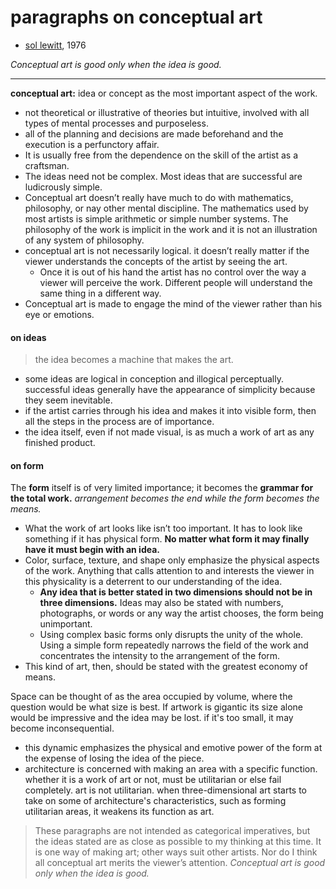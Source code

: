 # paragraphs on conceptual art

- [sol lewitt](https://mma.pages.tufts.edu/fah188/sol_lewitt/paragraphs%20on%20conceptual%20art.htm), 1976

*Conceptual art is good only when the idea is good.*

- ---

**conceptual art:** idea or concept as the most important aspect of the work.
- not theoretical or illustrative of theories but intuitive, involved with all types of mental processes and purposeless.
- all of the planning and decisions are made beforehand and the execution is a perfunctory affair.
- It is usually free from the dependence on the skill of the artist as a craftsman.
- The ideas need not be complex. Most ideas that are successful are ludicrously simple.
- Conceptual art doesn’t really have much to do with mathematics, philosophy, or nay other mental discipline. The mathematics used by most artists is simple arithmetic or simple number systems. The philosophy of the work is implicit in the work and it is not an illustration of any system of philosophy.
- conceptual art is not necessarily logical. it doesn’t really matter if the viewer understands the concepts of the artist by seeing the art.
   - Once it is out of his hand the artist has no control over the way a viewer will perceive the work. Different people will understand the same thing in a different way.
- Conceptual art is made to engage the mind of the viewer rather than his eye or emotions.

#### on ideas
> the idea becomes a machine that makes the art.
- some ideas are logical in conception and illogical perceptually. successful ideas generally have the appearance of simplicity because they seem inevitable.
- if the artist carries through his idea and makes it into visible form, then all the steps in the process are of importance.
- the idea itself, even if not made visual, is as much a work of art as any finished product.

#### on form
The **form** itself is of very limited importance; it becomes the **grammar for the total work.** *arrangement becomes the end while the form becomes the means.*
- What the work of art looks like isn’t too important. It has to look like something if it has physical form. **No matter what form it may finally have it must begin with an idea.**
- Color, surface, texture, and shape only emphasize the physical aspects of the work. Anything that calls attention to and interests the viewer in this physicality is a deterrent to our understanding of the idea.
   - **Any idea that is better stated in two dimensions should not be in three dimensions.** Ideas may also be stated with numbers, photographs, or words or any way the artist chooses, the form being unimportant.
   - Using complex basic forms only disrupts the unity of the whole. Using a simple form repeatedly narrows the field of the work and concentrates the intensity to the arrangement of the form.
- This kind of art, then, should be stated with the greatest economy of means.

Space can be thought of as the area occupied by volume, where the question would be what size is best. If artwork is gigantic its size alone would be impressive and the idea may be lost. if it's too small, it may become inconsequential.
- this dynamic emphasizes the physical and emotive power of the form at the expense of losing the idea of the piece.
- architecture is concerned with making an area with a specific function. whether it is a work of art or not, must be utilitarian or else fail completely. art is not utilitarian. when three-dimensional art starts to take on some of architecture's characteristics, such as forming utilitarian areas, it weakens its function as art.


> These paragraphs are not intended as categorical imperatives, but the ideas stated are as close as possible to my thinking at this time. It is one way of making art; other ways suit other artists. Nor do I think all conceptual art merits the viewer’s attention. *Conceptual art is good only when the idea is good.*